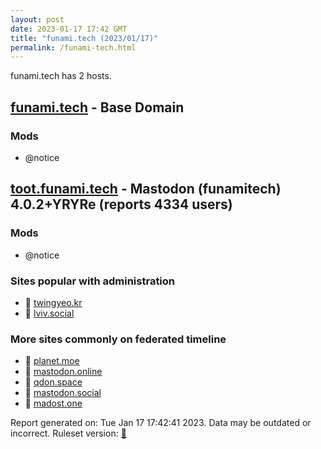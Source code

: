 ```yaml
---
layout: post
date: 2023-01-17 17:42 GMT
title: "funami.tech (2023/01/17)"
permalink: /funami-tech.html
---
```


funami.tech has 2 hosts.

## [funami.tech](https://funami.tech) - Base Domain

### Mods
 * @notice

## [toot.funami.tech](https://toot.funami.tech) - Mastodon (funamitech) 4.0.2+YRYRe (reports 4334 users)

### Mods
 * @notice

### Sites popular with administration

* 🐘 [twingyeo.kr](/twingyeo-kr.html)
* 🐘 [lviv.social](/lviv-social.html)

### More sites commonly on federated timeline

* 🐘 [planet.moe](/planet-moe.html)
* 🐘 [mastodon.online](/mastodon-online.html)
* 🐘 [qdon.space](/qdon-space.html)
* 🐘 [mastodon.social](/mastodon-social.html)
* 🐘 [madost.one](/madost-one.html)

Report generated on: Tue Jan 17 17:42:41 2023. Data may be outdated or incorrect.
Ruleset version: [🧁](/version-cupcake)
